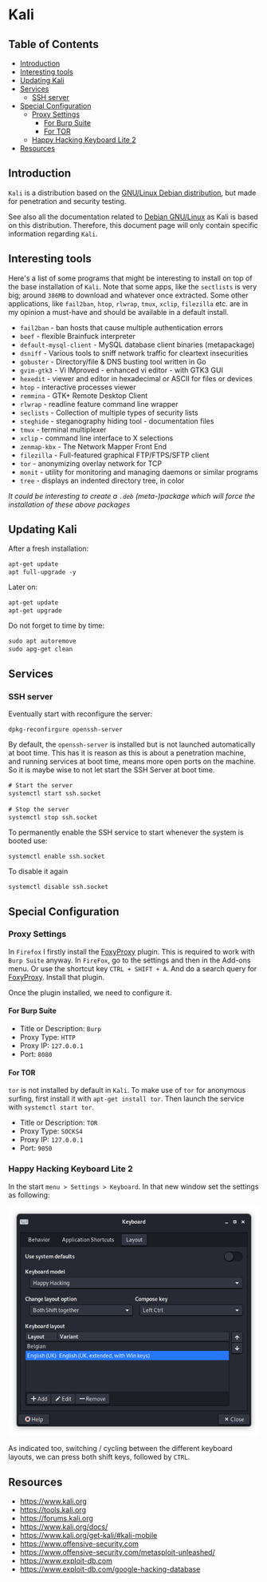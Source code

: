 # Kali

## Table of Contents

- [Introduction](#introduction)
- [Interesting tools](#interesting-tools)
- [Updating Kali](#updating-kali)
- [Services](#services)
  - [SSH server](#ssh-server)
- [Special Configuration](#special-configuration)
  - [Proxy Settings](#proxy-settings)
    - [For Burp Suite](#for-burp-suite)
    - [For TOR](#for-tor)
  - [Happy Hacking Keyboard Lite 2](#happy-hacking-keyboard-lite-2)
- [Resources](#resources)

## Introduction

`Kali` is a distribution based on the [GNU/Linux Debian distribution](https://www.debian.org), but made for penetration and security testing.

See also all the documentation related to [Debian GNU/Linux](../Debian/debian.md) as Kali is based on this distribution. Therefore, this document page will only contain specific information regarding `Kali`. 

## Interesting tools

Here's a list of some programs that might be interesting to install on top of the base installation of `Kali`. Note that some apps, like the `sectlists` is very big; around `386MB` to download and whatever once extracted. Some other applications, like `fail2ban`, `htop`, `rlwrap`, `tmux`, `xclip`, `filezilla` etc. are in my opinion a must-have and should be available in a default install.

- `fail2ban` - ban hosts that cause multiple authentication errors
- `beef` - flexible Brainfuck interpreter
- `default-mysql-client` - MySQL database client binaries (metapackage)
- `dsniff` - Various tools to sniff network traffic for cleartext insecurities
- `gobuster` - Directory/file & DNS busting tool written in Go
- `gvim-gtk3` - Vi IMproved - enhanced vi editor - with GTK3 GUI
- `hexedit` - viewer and editor in hexadecimal or ASCII for files or devices
- `htop` - interactive processes viewer
- `remmina` - GTK+ Remote Desktop Client
- `rlwrap` - readline feature command line wrapper
- `seclists` - Collection of multiple types of security lists
- `steghide` - steganography hiding tool - documentation files
- `tmux` - terminal multiplexer
- `xclip` - command line interface to X selections
- `zenmap-kbx` - The Network Mapper Front End
- `filezilla` - Full-featured graphical FTP/FTPS/SFTP client
- `tor` - anonymizing overlay network for TCP
- `monit` - utility for monitoring and managing daemons or similar programs
- `tree` - displays an indented directory tree, in color

_It could be interesting to create a `.deb` (meta-)package which will force the installation of these above packages_

## Updating Kali

After a fresh installation:

```commandline
apt-get update
apt full-upgrade -y
```

Later on:

```commandline
apt-get update
apt-get upgrade
```

Do not forget to time by time:

```commandline
sudo apt autoremove
sudo apg-get clean
```

## Services

### SSH server

Eventually start with reconfigure the server:

```commandline
dpkg-reconfirgure openssh-server
```    

By default, the `openssh-server` is installed but is not launched automatically at boot time. This has it is reason as this is about a penetration machine, and running services at boot time, means more open ports on the machine. So it is maybe wise to not let start the SSH Server at boot time.

```commandline
# Start the server
systemctl start ssh.socket
    
# Stop the server
systemctl stop ssh.socket
```

To permanently enable the SSH service to start whenever the system is booted use:

    systemctl enable ssh.socket

To disable it again

    systemctl disable ssh.socket

## Special Configuration

### Proxy Settings

In `Firefox` I firstly install the [FoxyProxy](https://addons.mozilla.org/en-US/firefox/addon/foxyproxy-standard/?utm_source=addons.mozilla.org&utm_medium=referral&utm_content=search) plugin. This is required to work with `Burp Suite` anyway. In `FireFox`, go to the settings and then in the Add-ons menu. Or use the shortcut key `CTRL + SHIFT + A`. And do a search query for [FoxyProxy](https://addons.mozilla.org/en-US/firefox/addon/foxyproxy-standard/?utm_source=addons.mozilla.org&utm_medium=referral&utm_content=search). Install that plugin.

Once the plugin installed, we need to configure it.

#### For Burp Suite

- Title or Description: `Burp`
- Proxy Type: `HTTP`
- Proxy IP: `127.0.0.1`
- Port: `8080`

#### For TOR

`tor` is not installed by default in `Kali`. To make use of `tor` for anonymous surfing, first install it with `apt-get install tor`. Then launch the service with `systemctl start tor`.

- Title or Description: `TOR`
- Proxy Type: `SOCKS4`
- Proxy IP: `127.0.0.1`
- Port: `9050`

### Happy Hacking Keyboard Lite 2

In the start `menu > Settings > Keyboard`. In that new window set the settings as following: 

![alt text](imgs/hhkb-lite2-config.png "Happy Hacking Keyboard Lite 2 layout configuration")

As indicated too, switching / cycling between the different keyboard layouts, we can press both shift keys, followed by `CTRL`.

## Resources

- <https://www.kali.org>
- <https://tools.kali.org>
- <https://forums.kali.org>
- <https://www.kali.org/docs/>
- <https://www.kali.org/get-kali/#kali-mobile>
- <https://www.offensive-security.com>
- <https://www.offensive-security.com/metasploit-unleashed/>
- <https://www.exploit-db.com>
- <https://www.exploit-db.com/google-hacking-database>
